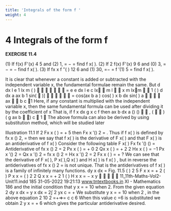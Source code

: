 ```yaml
---
title: 'Integrals of the form f '
weight: 4
---
```


# 4 Integrals of the form f

**EXERCISE 11.4**

(1) If f(x) F'(x) 4 5 and (2) 1, = − = find f x( ).
(2) If 2 f(x) F'(x) 9 6 and (0) 3, = − = − find f x( ).
(3) If fx x f ′′( ) 12 6 and (1) 30, =− = f ′(1) 5 = find f x( ).

It is clear that whenever a constant is added or subtracted with the independent variable x, the
fundamental formulae remain the same.
But
 d
dx l
e
1 lx m ( )  

 

 = e e dx
l
e c
lx  m l   x m lxm   1 ( )
 d
dx a
ax b 1 sin(  )] 

 

 = cos(ax b a ) cos( ) x b dx sin( )
a
    ax   b c  1
Here, if any constant is multiplied with the independent variable x, then the same fundamental
formula can be used after dividing it by the coefficient of x
That is, if f x dx g x c f then ax b dx
a
() ()   , (   ) ( g ax b  ) c  1 
The above formula can also be derived by using substitution method, which will be studied later

Illustration 11.1
If 2 Fx x ( ) = + 5 then
 Fx x ′() 2 = .
 Thus if f x( ) is defined by
 fx x () 2, = then
we say that f x( ) is the derivative of F x( ) and that F x( ) is
an antiderivative of f x( )
Consider the following table
F x( ) Fx fx ′() () = Antiderivative of fx x () 2 =
2 Px x ( ) = + 0
2 Qx x ( ) = + 2
2 Hx x ( ) = −1
Px x ′() 2 =
Qx x ′() 2 = fx x () 2 =
Hx x ′() 2 =
 2 Fx x ( ) = + ?
We can see that the derivative of F x( ), P x( ),Q x( ) and H x( ) is f x( ) , but in reverse the
antiderivatives of fx x () 2 = is not unique. That is the antiderivatives of f x( ) is a family of infinitely
many functions. 
dy x
dx =
Fig. 11.5
( ) 2 5
F x x = +
2 ( ) P x x =
( ) 2 2
Q x x = +
2 1
( ) H x x = −
x
y





11_11th-Maths-Vol2-Unit11.indd 185 31-05-2022 19:21:13
www.tntextbooks.in
XI - Mathematics 186
and the initial condition that y x = = 10 when 2.
From the given equation
2 dy x
dx =
 y x dx = 2∫
 2
yx c = +
We substitute y x = = 10 when 2 , in the above equation
 2 10 2 =+⇒= c c 6
When this value c =6 is substituted we obtain
 2
y x = + 6
 which gives the particular antiderivative desired.